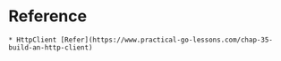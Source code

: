 # Reference
    * HttpClient [Refer](https://www.practical-go-lessons.com/chap-35-build-an-http-client)